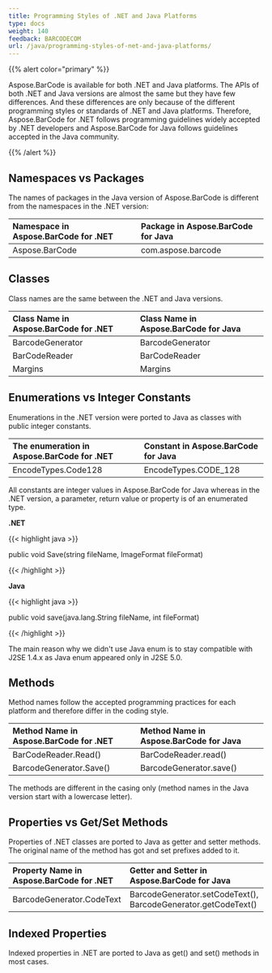 ```yaml
---
title: Programming Styles of .NET and Java Platforms
type: docs
weight: 140
feedback: BARCODECOM
url: /java/programming-styles-of-net-and-java-platforms/
---
```


{{% alert color="primary" %}} 

Aspose.BarCode is available for both .NET and Java platforms. The APIs of both .NET and Java versions are almost the same but they have few differences. And these differences are only because of the different programming styles or standards of .NET and Java platforms. Therefore, Aspose.BarCode for .NET follows programming guidelines widely accepted by .NET developers and Aspose.BarCode for Java follows guidelines accepted in the Java community.

{{% /alert %}} 
## **Namespaces vs Packages**
The names of packages in the Java version of Aspose.BarCode is different from the namespaces in the .NET version:

|**Namespace in Aspose.BarCode for .NET**|**Package in Aspose.BarCode for Java**|
| :- | :- |
|Aspose.BarCode|com.aspose.barcode|
## **Classes**
Class names are the same between the .NET and Java versions.

|**Class Name in Aspose.BarCode for .NET**|**Class Name in Aspose.BarCode for Java**|
| :- | :- |
|BarcodeGenerator|BarcodeGenerator|
|BarCodeReader|BarCodeReader|
|Margins|Margins|
## **Enumerations vs Integer Constants**
Enumerations in the .NET version were ported to Java as classes with public integer constants.

|**The enumeration in Aspose.BarCode for .NET**|**Constant in Aspose.BarCode for Java**|
| :- | :- |
|EncodeTypes.Code128|EncodeTypes.CODE_128|
All constants are integer values in Aspose.BarCode for Java whereas in the .NET version, a parameter, return value or property is of an enumerated type.

**.NET**

{{< highlight java >}}

 public void Save(string fileName, ImageFormat fileFormat)

{{< /highlight >}}

**Java**

{{< highlight java >}}

 public void save(java.lang.String fileName, int fileFormat)

{{< /highlight >}}

The main reason why we didn't use Java enum is to stay compatible with J2SE 1.4.x as Java enum appeared only in J2SE 5.0.
## **Methods**
Method names follow the accepted programming practices for each platform and therefore differ in the coding style.

|**Method Name in Aspose.BarCode for .NET**|**Method Name in Aspose.BarCode for Java**|
| :- | :- |
|BarCodeReader.Read()|BarCodeReader.read()|
|BarcodeGenerator.Save()|BarcodeGenerator.save()|
The methods are different in the casing only (method names in the Java version start with a lowercase letter).
## **Properties vs Get/Set Methods**
Properties of .NET classes are ported to Java as getter and setter methods. The original name of the method has got and set prefixes added to it.

|**Property Name in Aspose.BarCode for .NET**|**Getter and Setter in Aspose.BarCode for Java**|
| :- | :- |
|BarcodeGenerator.CodeText|BarcodeGenerator.setCodeText(), BarcodeGenerator.getCodeText()|
## **Indexed Properties**
Indexed properties in .NET are ported to Java as get() and set() methods in most cases.

